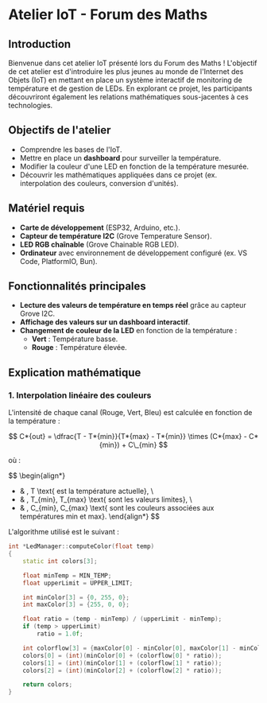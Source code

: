 # Atelier IoT - Forum des Maths

## Introduction

Bienvenue dans cet atelier IoT présenté lors du Forum des Maths ! L'objectif de cet atelier est d'introduire les plus jeunes au monde de l'Internet des Objets (IoT) en mettant en place un système interactif de monitoring de température et de gestion de LEDs. En explorant ce projet, les participants découvriront également les relations mathématiques sous-jacentes à ces technologies.

## Objectifs de l'atelier

- Comprendre les bases de l'IoT.
- Mettre en place un **dashboard** pour surveiller la température.
- Modifier la couleur d'une LED en fonction de la température mesurée.
- Découvrir les mathématiques appliquées dans ce projet (ex. interpolation des couleurs, conversion d'unités).

## Matériel requis

- **Carte de développement** (ESP32, Arduino, etc.).
- **Capteur de température I2C** (Grove Temperature Sensor).
- **LED RGB chaînable** (Grove Chainable RGB LED).
- **Ordinateur** avec environnement de développement configuré (ex. VS Code, PlatformIO, Bun).

## Fonctionnalités principales

- **Lecture des valeurs de température en temps réel** grâce au capteur Grove I2C.
- **Affichage des valeurs sur un dashboard interactif**.
- **Changement de couleur de la LED** en fonction de la température :
  - **Vert** : Température basse.
  - **Rouge** : Température élevée.

## Explication mathématique

### 1. Interpolation linéaire des couleurs

L'intensité de chaque canal (Rouge, Vert, Bleu) est calculée en fonction de la température :

$$ C*{out} = \dfrac{T - T*{min}}{T*{max} - T*{min}} \times (C*{max} - C*{min}) + C\_{min} $$

où :

$$
\begin{align*}
- & \, T \text{ est la température actuelle}, \\
- & \, T_{min}, T_{max} \text{ sont les valeurs limites}, \\
- & \, C_{min}, C_{max} \text{ sont les couleurs associées aux températures min et max}.
\end{align*}
$$

L'algorithme utilisé est le suivant :

```cpp
int *LedManager::computeColor(float temp)
{
    static int colors[3];

    float minTemp = MIN_TEMP;
    float upperLimit = UPPER_LIMIT;

    int minColor[3] = {0, 255, 0};
    int maxColor[3] = {255, 0, 0};

    float ratio = (temp - minTemp) / (upperLimit - minTemp);
    if (temp > upperLimit)
        ratio = 1.0f;

    int colorflow[3] = {maxColor[0] - minColor[0], maxColor[1] - minColor[1], maxColor[2] - minColor[2]};
    colors[0] = (int)(minColor[0] + (colorflow[0] * ratio));
    colors[1] = (int)(minColor[1] + (colorflow[1] * ratio));
    colors[2] = (int)(minColor[2] + (colorflow[2] * ratio));

    return colors;
}
```
